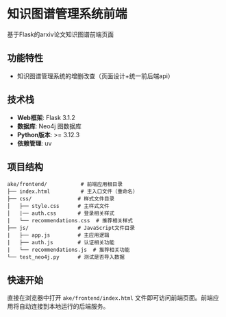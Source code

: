 # 知识图谱管理系统前端

基于Flask的arxiv论文知识图谱前端页面

## 功能特性

- 知识图谱管理系统的增删改查（页面设计+统一前后端api）

## 技术栈

- **Web框架**: Flask 3.1.2
- **数据库**: Neo4j 图数据库
- **Python版本**: >= 3.12.3
- **依赖管理**: uv

## 项目结构

```
ake/frontend/           # 前端应用根目录
├── index.html          # 主入口文件（重命名）
├── css/               # 样式文件目录
│   ├── style.css      # 主样式文件
│   |── auth.css       # 登录相关样式
|   └── recommendations.css  # 推荐相关样式
├── js/                # JavaScript文件目录
|   ├── app.js         # 主应用逻辑
|   ├── auth.js        # 认证相关功能
|   └── recommendations.js  # 推荐相关功能
└── test_neo4j.py      # 测试是否导入数据
```

## 快速开始

直接在浏览器中打开 `ake/frontend/index.html` 文件即可访问前端页面。前端应用将自动连接到本地运行的后端服务。
